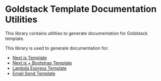 # Goldstack Template Documentation Utilities

This library contains utilities to generate documentation for Goldstack template.

This library is used to generate documentation for:

- [Next.js Template](https://docs.goldstack.party/docs/modules/app-nextjs)
- [Next.js + Bootstrap Template](https://docs.goldstack.party/docs/modules/app-nextjs-bootstrap)
- [Lambda Express Template](https://docs.goldstack.party/docs/modules/lambda-express)
- [Email Send Template](https://docs.goldstack.party/docs/modules/email-send)
